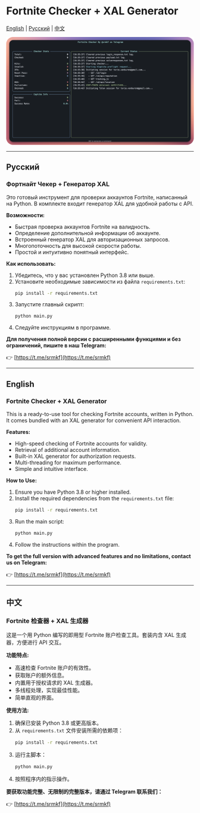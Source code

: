 # Fortnite Checker + XAL Generator

[English](#english) | [Русский](#русский) | [中文](#中文)

![Screenshot of a checker](https://github.com/Markos98/fortnite-checker/blob/main/SCR-20251003-opni.png)

---

## Русский

### Фортнайт Чекер + Генератор XAL

Это готовый инструмент для проверки аккаунтов Fortnite, написанный на Python. В комплекте входит генератор XAL для удобной работы с API.

**Возможности:**
- Быстрая проверка аккаунтов Fortnite на валидность.
- Определение дополнительной информации об аккаунте.
- Встроенный генератор XAL для авторизационных запросов.
- Многопоточность для высокой скорости работы.
- Простой и интуитивно понятный интерфейс.

**Как использовать:**
1. Убедитесь, что у вас установлен Python 3.8 или выше.
2. Установите необходимые зависимости из файла `requirements.txt`:
   ```bash
   pip install -r requirements.txt
   ```
3. Запустите главный скрипт:
   ```bash
   python main.py
   ```
4. Следуйте инструкциям в программе.

**Для получения полной версии с расширенными функциями и без ограничений, пишите в наш Telegram:**

👉 [https://t.me/srmkf](https://t.me/srmkf)

---
## English

### Fortnite Checker + XAL Generator

This is a ready-to-use tool for checking Fortnite accounts, written in Python. It comes bundled with an XAL generator for convenient API interaction.

**Features:**
- High-speed checking of Fortnite accounts for validity.
- Retrieval of additional account information.
- Built-in XAL generator for authorization requests.
- Multi-threading for maximum performance.
- Simple and intuitive interface.

**How to Use:**
1. Ensure you have Python 3.8 or higher installed.
2. Install the required dependencies from the `requirements.txt` file:
   ```bash
   pip install -r requirements.txt
   ```
3. Run the main script:
   ```bash
   python main.py
   ```
4. Follow the instructions within the program.

**To get the full version with advanced features and no limitations, contact us on Telegram:**

👉 [https://t.me/srmkf](https://t.me/srmkf)

---
## 中文

### Fortnite 检查器 + XAL 生成器

这是一个用 Python 编写的即用型 Fortnite 账户检查工具。套装内含 XAL 生成器，方便进行 API 交互。

**功能特点:**
- 高速检查 Fortnite 账户的有效性。
- 获取账户的额外信息。
- 内置用于授权请求的 XAL 生成器。
- 多线程处理，实现最佳性能。
- 简单直观的界面。

**使用方法:**
1. 确保已安装 Python 3.8 或更高版本。
2. 从 `requirements.txt` 文件安装所需的依赖项：
   ```bash
   pip install -r requirements.txt
   ```
3. 运行主脚本：
   ```bash
   python main.py
   ```
4. 按照程序内的指示操作。

**要获取功能完整、无限制的完整版本，请通过 Telegram 联系我们：**

👉 [https://t.me/srmkf](https://t.me/srmkf)
